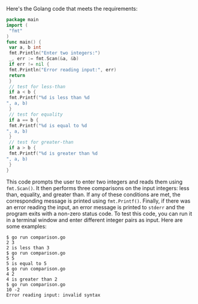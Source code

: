 Here's the Golang code that meets the requirements:
```go
package main
import (
 "fmt"
)
func main() {
 var a, b int
 fmt.Println("Enter two integers:")
 _, err := fmt.Scan(&a, &b)
 if err != nil {
 fmt.Println("Error reading input:", err)
 return
 }
 // test for less-than
 if a < b {
 fmt.Printf("%d is less than %d
", a, b)
 }
 // test for equality
 if a == b {
 fmt.Printf("%d is equal to %d
", a, b)
 }
 // test for greater-than
 if a > b {
 fmt.Printf("%d is greater than %d
", a, b)
 }
}
```
This code prompts the user to enter two integers and reads them using `fmt.Scan()`. It then performs three comparisons on the input integers: less than, equality, and greater than. If any of these conditions are met, the corresponding message is printed using `fmt.Printf()`. Finally, if there was an error reading the input, an error message is printed to `stderr` and the program exits with a non-zero status code.
To test this code, you can run it in a terminal window and enter different integer pairs as input. Here are some examples:
```
$ go run comparison.go 
2 3
2 is less than 3
$ go run comparison.go 
5 5
5 is equal to 5
$ go run comparison.go 
4 2
4 is greater than 2
$ go run comparison.go 
10 -2
Error reading input: invalid syntax
```

